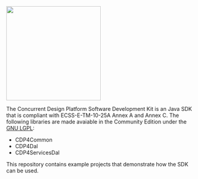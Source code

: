 <img src="https://github.com/RHEAGROUP/CDP4-SDK-Community-Edition/raw/master/CDP-Community-Edition.png" width="250">

The Concurrent Design Platform Software Development Kit is an Java SDK that is compliant with ECSS-E-TM-10-25A Annex A and Annex C. The following libraries are made avaiable in the Community Edition under the [GNU LGPL](https://www.gnu.org/licenses/lgpl-3.0.en.html):

  - CDP4Common 
  - CDP4Dal
  - CDP4ServicesDal

This repository contains example projects that demonstrate how the SDK can be used.
